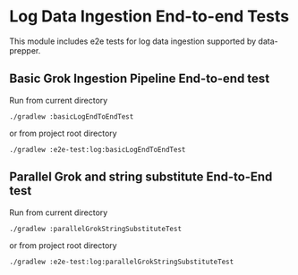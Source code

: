 # Log Data Ingestion End-to-end Tests

This module includes e2e tests for log data ingestion supported by data-prepper.

## Basic Grok Ingestion Pipeline End-to-end test

Run from current directory
```
./gradlew :basicLogEndToEndTest
```
or from project root directory
```
./gradlew :e2e-test:log:basicLogEndToEndTest
```

## Parallel Grok and string substitute End-to-End test

Run from current directory
```
./gradlew :parallelGrokStringSubstituteTest
```
or from project root directory
```
./gradlew :e2e-test:log:parallelGrokStringSubstituteTest
```
